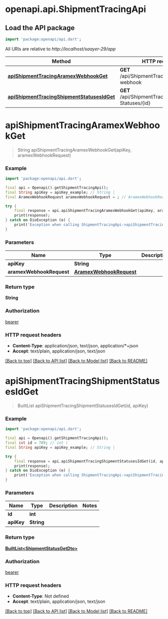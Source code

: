 # openapi.api.ShipmentTracingApi

## Load the API package
```dart
import 'package:openapi/api.dart';
```

All URIs are relative to *http://localhost/saayer-29/app*

Method | HTTP request | Description
------------- | ------------- | -------------
[**apiShipmentTracingAramexWebhookGet**](ShipmentTracingApi.md#apishipmenttracingaramexwebhookget) | **GET** /api/ShipmentTracing/aramex-webhook | 
[**apiShipmentTracingShipmentStatusesIdGet**](ShipmentTracingApi.md#apishipmenttracingshipmentstatusesidget) | **GET** /api/ShipmentTracing/Shipment-Statuses/{id} | 


# **apiShipmentTracingAramexWebhookGet**
> String apiShipmentTracingAramexWebhookGet(apiKey, aramexWebhookRequest)



### Example
```dart
import 'package:openapi/api.dart';

final api = Openapi().getShipmentTracingApi();
final String apiKey = apiKey_example; // String | 
final AramexWebhookRequest aramexWebhookRequest = ; // AramexWebhookRequest | 

try {
    final response = api.apiShipmentTracingAramexWebhookGet(apiKey, aramexWebhookRequest);
    print(response);
} catch on DioException (e) {
    print('Exception when calling ShipmentTracingApi->apiShipmentTracingAramexWebhookGet: $e\n');
}
```

### Parameters

Name | Type | Description  | Notes
------------- | ------------- | ------------- | -------------
 **apiKey** | **String**|  | 
 **aramexWebhookRequest** | [**AramexWebhookRequest**](AramexWebhookRequest.md)|  | [optional] 

### Return type

**String**

### Authorization

[bearer](../README.md#bearer)

### HTTP request headers

 - **Content-Type**: application/json, text/json, application/*+json
 - **Accept**: text/plain, application/json, text/json

[[Back to top]](#) [[Back to API list]](../README.md#documentation-for-api-endpoints) [[Back to Model list]](../README.md#documentation-for-models) [[Back to README]](../README.md)

# **apiShipmentTracingShipmentStatusesIdGet**
> BuiltList<ShipmentStatusGetDto> apiShipmentTracingShipmentStatusesIdGet(id, apiKey)



### Example
```dart
import 'package:openapi/api.dart';

final api = Openapi().getShipmentTracingApi();
final int id = 789; // int | 
final String apiKey = apiKey_example; // String | 

try {
    final response = api.apiShipmentTracingShipmentStatusesIdGet(id, apiKey);
    print(response);
} catch on DioException (e) {
    print('Exception when calling ShipmentTracingApi->apiShipmentTracingShipmentStatusesIdGet: $e\n');
}
```

### Parameters

Name | Type | Description  | Notes
------------- | ------------- | ------------- | -------------
 **id** | **int**|  | 
 **apiKey** | **String**|  | 

### Return type

[**BuiltList&lt;ShipmentStatusGetDto&gt;**](ShipmentStatusGetDto.md)

### Authorization

[bearer](../README.md#bearer)

### HTTP request headers

 - **Content-Type**: Not defined
 - **Accept**: text/plain, application/json, text/json

[[Back to top]](#) [[Back to API list]](../README.md#documentation-for-api-endpoints) [[Back to Model list]](../README.md#documentation-for-models) [[Back to README]](../README.md)


